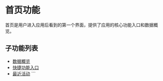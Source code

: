 # 首页功能

首页是用户进入应用后看到的第一个界面，提供了应用的核心功能入口和数据概览。

## 子功能列表

- [数据概览](./data-overview.md)
- [快捷功能入口](./quick-access.md)
- [最近活动](./recent-activities.md)
\`\`\`
